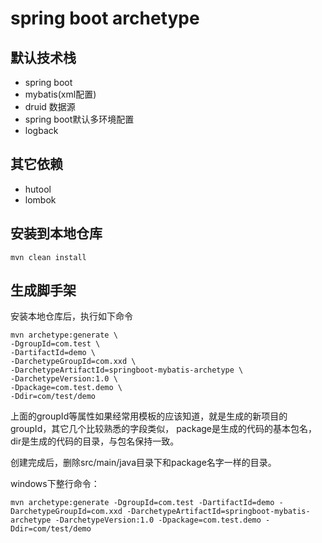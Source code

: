# spring boot archetype
## 默认技术栈
* spring boot
* mybatis(xml配置)
* druid 数据源
* spring boot默认多环境配置
* logback
## 其它依赖
* hutool
* lombok

## 安装到本地仓库
```shell
mvn clean install
```
## 生成脚手架
安装本地仓库后，执行如下命令

```shell
mvn archetype:generate \
-DgroupId=com.test \
-DartifactId=demo \
-DarchetypeGroupId=com.xxd \
-DarchetypeArtifactId=springboot-mybatis-archetype \
-DarchetypeVersion:1.0 \
-Dpackage=com.test.demo \
-Ddir=com/test/demo
```
上面的groupId等属性如果经常用模板的应该知道，就是生成的新项目的groupId，其它几个比较熟悉的字段类似，
package是生成的代码的基本包名，dir是生成的代码的目录，与包名保持一致。

创建完成后，删除src/main/java目录下和package名字一样的目录。

windows下整行命令：
```shell
mvn archetype:generate -DgroupId=com.test -DartifactId=demo -DarchetypeGroupId=com.xxd -DarchetypeArtifactId=springboot-mybatis-archetype -DarchetypeVersion:1.0 -Dpackage=com.test.demo -Ddir=com/test/demo
```